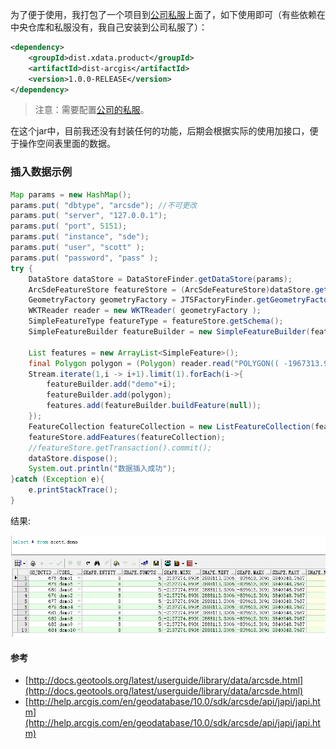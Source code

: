 为了便于使用，我打包了一个项目到[公司私服](https://github.com/DistX/Learning/wiki/%E5%85%AC%E5%8F%B8nexus%E4%BD%BF%E7%94%A8)上面了，如下使用即可（有些依赖在中央仓库和私服没有，我自己安装到公司私服了）：
```xml
<dependency>
    <groupId>dist.xdata.product</groupId>
    <artifactId>dist-arcgis</artifactId>
    <version>1.0.0-RELEASE</version>
</dependency>
```
> 注意：需要配置[公司的私服](https://github.com/DistX/Learning/wiki/%E5%85%AC%E5%8F%B8nexus%E4%BD%BF%E7%94%A8)。

在这个jar中，目前我还没有封装任何的功能，后期会根据实际的使用加接口，便于操作空间表里面的数据。

### 插入数据示例
```java
Map params = new HashMap();
params.put( "dbtype", "arcsde"); //不可更改
params.put( "server", "127.0.0.1");
params.put( "port", 5151);
params.put( "instance", "sde");
params.put( "user", "scott" );
params.put( "password", "pass" );
try {
    DataStore dataStore = DataStoreFinder.getDataStore(params);
    ArcSdeFeatureStore featureStore = (ArcSdeFeatureStore)dataStore.getFeatureSource("SCOTT.DEMO");
    GeometryFactory geometryFactory = JTSFactoryFinder.getGeometryFactory();
    WKTReader reader = new WKTReader( geometryFactory );
    SimpleFeatureType featureType = featureStore.getSchema();
    SimpleFeatureBuilder featureBuilder = new SimpleFeatureBuilder(featureType);

    List features = new ArrayList<SimpleFeature>();
    final Polygon polygon = (Polygon) reader.read("POLYGON(( -1967313.96100000 3840348.76870000, -2137274.89360000 3177086.59270000, -1009574.24170000 2888113.30060000, -839613.30910000 3551375.47660000, -1967313.96100000 3840348.76870000))");
    Stream.iterate(1,i -> i+1).limit(1).forEach(i->{
        featureBuilder.add("demo"+i);
        featureBuilder.add(polygon);
        features.add(featureBuilder.buildFeature(null));
    });
    FeatureCollection featureCollection = new ListFeatureCollection(featureType,features);
    featureStore.addFeatures(featureCollection);
    //featureStore.getTransaction().commit();
    dataStore.dispose();
    System.out.println("数据插入成功");
}catch (Exception e){
    e.printStackTrace();
}
```
结果:

![](./img/demo.png)

#### 参考
- [http://docs.geotools.org/latest/userguide/library/data/arcsde.html](http://docs.geotools.org/latest/userguide/library/data/arcsde.html)
- [http://help.arcgis.com/en/geodatabase/10.0/sdk/arcsde/api/japi/japi.htm](http://help.arcgis.com/en/geodatabase/10.0/sdk/arcsde/api/japi/japi.htm)